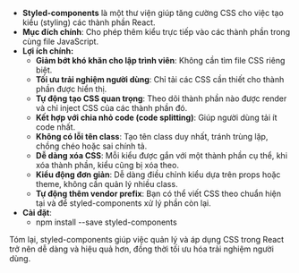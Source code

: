 *   **Styled-components** là một thư viện giúp tăng cường CSS cho việc tạo kiểu (styling) các thành phần React.
*   **Mục đích chính**: Cho phép thêm kiểu trực tiếp vào các thành phần trong cùng file JavaScript.
*   **Lợi ích chính:**
    *   **Giảm bớt khó khăn cho lập trình viên**: Không cần tìm file CSS riêng biệt.
    *   **Tối ưu trải nghiệm người dùng**: Chỉ tải các CSS cần thiết cho thành phần được hiển thị.
    *   **Tự động tạo CSS quan trọng**: Theo dõi thành phần nào được render và chỉ inject CSS của các thành phần đó.
    *   **Kết hợp với chia nhỏ code (code splitting)**: Giúp người dùng tải ít code nhất.
    *   **Không có lỗi tên class**: Tạo tên class duy nhất, tránh trùng lặp, chồng chéo hoặc sai chính tả.
    *   **Dễ dàng xóa CSS**: Mỗi kiểu được gắn với một thành phần cụ thể, khi xóa thành phần, kiểu cũng bị xóa theo.
    *   **Kiểu động đơn giản**: Dễ dàng điều chỉnh kiểu dựa trên props hoặc theme, không cần quản lý nhiều class.
    *   **Tự động thêm vendor prefix**: Bạn có thể viết CSS theo chuẩn hiện tại và để styled-components xử lý phần còn lại.
*   **Cài đặt**:
    *   npm install --save styled-components

Tóm lại, styled-components giúp việc quản lý và áp dụng CSS trong React trở nên dễ dàng và hiệu quả hơn, đồng thời tối ưu hóa trải nghiệm người dùng.
